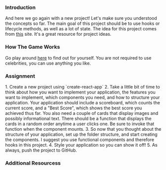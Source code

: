 ### Introduction

And here we go again with a new project! Let's make sure you understood the concepts so far. The main goal of this project should be to use hooks or lifecycle methods, as well as a lot of state. The idea for this project comes from [this](https://www.golangprograms.com/react-js-projects-for-beginners.html) site. It's a great resource for project ideas.

### How The Game Works

Go play around [here](http://demo7.downloader.tech/) to find out for yourself. You are not required to use celebrities, you can use anything you like.

### Assignment

<div class="lesson-content__panel" markdown="1">
1. Create a new project using `create-react-app`
2. Take a little bit of time to think about how you want to implement your application, the features you want to implement, which components you need, and how to structure your application. Your application should include a scoreboard, which counts the current score, and a "Best Score", which shows the best score you achieved thus far. You also need a couple of cards that display images and possibly informational text. There should be a function that displays the cards in a random order anytime a user clicks one. Be sure to invoke that function when the component mounts.
3. So now that you thought about the structure of your application, set up the folder structure, and start creating the components. I suggest you use functional components and therefore hooks in this project.
4. Style your application so you can show it off!
5. As always, push the project to GitHub.
</div>

### Additional Resourcess
